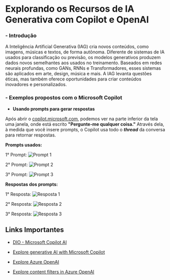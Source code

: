 # Explorando os Recursos de IA Generativa com Copilot e OpenAI

### **- Introdução**
A Inteligência Artificial Generativa (IAG) cria novos conteúdos, como imagens, músicas e textos, de forma autônoma. Diferente de sistemas de IA usados para classificação ou previsão, os modelos generativos produzem dados novos semelhantes aos usados no treinamento. Baseados em redes neurais profundas, como GANs, RNNs e Transformadores, esses sistemas são aplicados em arte, design, música e mais. A IAG levanta questões éticas, mas também oferece oportunidades para criar conteúdos inovadores e personalizados.
### **- Exemplos propostos com o Microsoft Copilot**

- **Usando prompts para gerar respostas**

Após abrir o [copilot.microsoft.com](https://copilot.microsoft.com/), podemos ver na parte inferior da tela uma janela, onde está escrito **"Pergunte-me qualquer coisa."** Através dela, à medida que você insere prompts, o Copilot usa todo o ***thread*** da conversa para retornar respostas. 

**Prompts usados:**

1° Prompt:
![Prompt 1](https://github.com/hugocabral28/explorando-IA-com-Copilot/inputs/img_001.png?raw=true)

2° Prompt:
![Prompt 2](https://github.com/hugocabral28/explorando-IA-com-Copilot/inputs/img_002.png?raw=true)

3° Prompt:
![Prompt 3](https://github.com/hugocabral28/explorando-IA-com-Copilot/inputs/img_003.png?raw=true)

**Respostas dos prompts:**

1° Resposta:
![Resposta 1](https://github.com/hugocabral28/explorando-IA-com-Copilot/outputs/img_001.png?raw=true)

2° Resposta:
![Resposta 2](https://github.com/hugocabral28/explorando-IA-com-Copilot/outputs/img_002.png?raw=true)

3° Resposta:
![Resposta 3](https://github.com/hugocabral28/explorando-IA-com-Copilot/outputs/img_003.png?raw=true)

## **Links Importantes**

 - [DIO - Microsoft Copilot AI](https://web.dio.me/track/microsoft-copilot-ai)

 - [Explore generative AI with Microsoft Copilot](https://microsoftlearning.github.io/mslearn-ai-fundamentals/Instructions/Labs/12-generative-ai.html)

 - [Explore Azure OpenAI](https://microsoftlearning.github.io/mslearn-ai-fundamentals/Instructions/Labs/13-azure-openai.html)

 - [Explore content filters in Azure OpenAI](https://microsoftlearning.github.io/mslearn-ai-fundamentals/Instructions/Labs/14-azure-openai-content-filters.html)